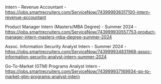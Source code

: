 Intern - Revenue Accountant - https://jobs.smartrecruiters.com/ServiceNow/743999936317100-intern-revenue-accountant

Product Manager Intern (Masters/MBA Degree) - Summer 2024 - https://jobs.smartrecruiters.com/ServiceNow/743999930557753-product-manager-intern-masters-mba-degree-summer-2024

Assoc. Information Security Analyst Intern - Summer 2024 - https://jobs.smartrecruiters.com/ServiceNow/743999934831968-assoc-information-security-analyst-intern-summer-2024

Go-To-Market (GTM) Programs Analyst Intern - https://jobs.smartrecruiters.com/ServiceNow/743999937169934-go-to-market-gtm-programs-analyst-intern

